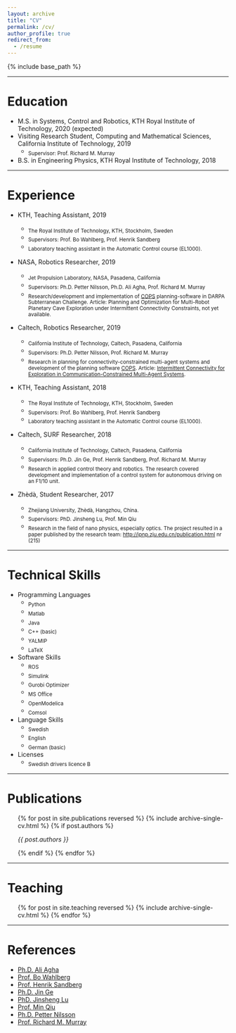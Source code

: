 ```yaml
---
layout: archive
title: "CV"
permalink: /cv/
author_profile: true
redirect_from:
  - /resume
---
```


{% include base_path %}

<hr size="30">

Education
======

* M.S. in Systems, Control and Robotics, KTH Royal Institute of Technology, 2020 (expected)
* Visiting Research Student, Computing and Mathematical Sciences, California Institute of Technology, 2019
  * <sub>Supervisor: Prof. Richard M. Murray</sub>
* B.S. in Engineering Physics, KTH Royal Institute of Technology, 2018

<hr size="30">

Experience
======

* KTH, Teaching Assistant, 2019
  * <sub>The Royal Institute of Technology, KTH, Stockholm, Sweden</sub>
  * <sub>Supervisors: Prof. Bo Wahlberg, Prof. Henrik Sandberg</sub>
  * <sub>Laboratory teaching assistant in the Automatic Control course (EL1000).</sub>

* NASA, Robotics Researcher, 2019
  * <sub>Jet Propulsion Laboratory, NASA, Pasadena, California</sub>
  * <sub>Supervisors: Ph.D. Petter Nilsson, Ph.D. Ali Agha, Prof. Richard M. Murray</sub>
  * <sub>Research/development and implementation of [COPS](https://github.com/FilipKlaesson/cops) planning-software in DARPA Subterranean Challenge. Article: Planning and Optimization for Multi-Robot Planetary Cave Exploration under Intermittent Connectivity Constraints, not yet available.</sub>

* Caltech, Robotics Researcher, 2019
  * <sub>California Institute of Technology, Caltech, Pasadena, California</sub>
  * <sub>Supervisors: Ph.D. Petter Nilsson, Prof. Richard M. Murray</sub>
  * <sub>Research in planning for connectivity-constrained multi-agent systems and development of the planning software [COPS](https://github.com/FilipKlaesson/cops). Article: [Intermittent Connectivity for Exploration in Communication-Constrained Multi-Agent Systems](http://FilipKlaesson.github.io/publication/Intermittent_Connectivity_for_Exploration_in_Communication-Constrained_Multi-Agent_Systems).</sub>

* KTH, Teaching Assistant, 2018
  * <sub>The Royal Institute of Technology, KTH, Stockholm, Sweden</sub>
  * <sub>Supervisors: Prof. Bo Wahlberg, Prof. Henrik Sandberg</sub>
  * <sub>Laboratory teaching assistant in the Automatic Control course (EL1000).</sub>

* Caltech, SURF Researcher, 2018
  * <sub>California Institute of Technology, Caltech, Pasadena, California</sub>
  * <sub>Supervisors: Ph.D. Jin Ge, Prof. Henrik Sandberg, Prof. Richard M. Murray</sub>
  * <sub>Research in applied control theory and robotics. The research covered development and implementation of a control system for autonomous driving on an F1/10 unit.</sub>

* Zhèdà, Student Researcher, 2017
  * <sub>Zhejiang University, Zhèdà, Hangzhou, China.</sub>
  * <sub>Supervisors: PhD. Jinsheng Lu, Prof. Min Qiu</sub>
  * <sub>Research in the field of nano physics, especially optics. The project resulted in a paper published by the research team: http://ipnp.zju.edu.cn/publication.html nr (215)</sub>

<hr size="30">

Technical Skills
======
* Programming Languages
  * <sub>Python</sub>
  * <sub>Matlab</sub>
  * <sub>Java</sub>
  * <sub>C++ (basic)</sub>
  * <sub>YALMIP</sub>
  * <sub>LaTeX</sub>
* Software Skills
  * <sub>ROS</sub>
  * <sub>Simulink</sub>
  * <sub>Gurobi Optimizer</sub>
  * <sub>MS Office</sub>
  * <sub>OpenModelica</sub>
  * <sub>Comsol</sub>
* Language Skills
  * <sub>Swedish</sub>
  * <sub>English</sub>
  * <sub>German (basic)</sub>
* Licenses
  * <sub>Swedish drivers licence B</sub>

<hr size="30">

Publications
======
  <ul>{% for post in site.publications reversed %}
    {% include archive-single-cv.html %}
    {% if post.authors %}
      <p> <i>{{ post.authors }}</i> </p>
    {% endif %}
  {% endfor %}</ul>

<!---
Talks
======
  <ul>{% for post in site.talks %}
    {% include archive-single-talk-cv.html %}
  {% endfor %}</ul>
-->

<hr size="30">

Teaching
======
  <ul>{% for post in site.teaching reversed %}
    {% include archive-single-cv.html %}
  {% endfor %}</ul>

<!---
Service and leadership
======
* Currently signed in to 43 different slack teams
-->

<hr size="30">

References
======
* [Ph.D. Ali Agha](https://www-robotics.jpl.nasa.gov/people/Ali_Agha/personFull.cfm)
* [Prof. Bo Wahlberg](https://people.kth.se/~bo/)
* [Prof. Henrik Sandberg](https://people.kth.se/~hsan/)
* [Ph.D. Jin Ge](https://www.linkedin.com/in/jin-ge-5445486a/)
* [PhD. Jinsheng Lu](https://www.linkedin.com/in/jinsheng-lu-569513139/?locale=en_US)
* [Prof. Min Qiu](https://www.researchgate.net/profile/Min_Qiu4)
* [Ph.D. Petter Nilsson](https://pettni.github.io/#/)
* [Prof. Richard M. Murray](http://www.cds.caltech.edu/~murray/wiki/Main_Page)
